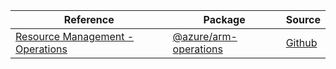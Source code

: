 | Reference | Package | Source |
|---|---|---|
|[Resource Management - Operations](arm-operations-readme.md)|[@azure/arm-operations](https://www.npmjs.com/package/@azure/arm-operations)|[Github](https://github.com/Azure/azure-sdk-for-js/blob/main/sdk/operationsmanagement/arm-operations)|
